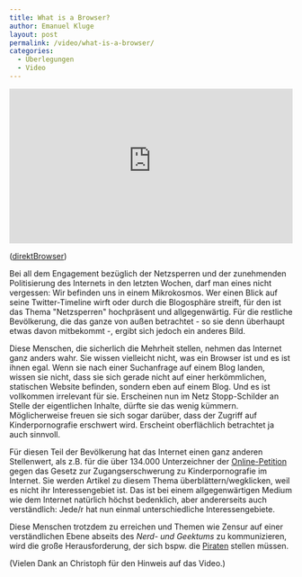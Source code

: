 ```yaml
---
title: What is a Browser?
author: Emanuel Kluge
layout: post
permalink: /video/what-is-a-browser/
categories:
  - Überlegungen
  - Video
---
```


<div style="position: relative; max-width: 640px; padding-top: 54.545454%; margin: 1em 0; overflow: hidden">
  <iframe width="640" height="360" src="https://www.youtube-nocookie.com/embed/o4MwTvtyrUQ?rel=0" frameborder="0" allowfullscreen style="position: absolute; top: 0; right: 0; bottom: 0; left: 0; width: 100%; height: 100%"></iframe>
</div>

([direktBrowser][video])

Bei all dem Engagement bezüglich der Netzsperren und der zunehmenden Politisierung des Internets in den letzten Wochen, darf man eines nicht vergessen: Wir befinden uns in einem Mikrokosmos. Wer einen Blick auf seine Twitter-Timeline wirft oder durch die Blogosphäre streift, für den ist das Thema "Netzsperren" hochpräsent und allgegenwärtig. Für die restliche Bevölkerung, die das ganze von außen betrachtet - so sie denn überhaupt etwas davon mitbekommt -, ergibt sich jedoch ein anderes Bild.

Diese Menschen, die sicherlich die Mehrheit stellen, nehmen das Internet ganz anders wahr. Sie wissen vielleicht nicht, was ein Browser ist und es ist ihnen egal. Wenn sie nach einer Suchanfrage auf einem Blog landen, wissen sie nicht, dass sie sich gerade nicht auf einer herkömmlichen, statischen Website befinden, sondern eben auf einem Blog. Und es ist vollkommen irrelevant für sie. Erscheinen nun im Netz Stopp-Schilder an Stelle der eigentlichen Inhalte, dürfte sie das wenig kümmern. Möglicherweise freuen sie sich sogar darüber, dass der Zugriff auf Kinderpornografie erschwert wird. Erscheint oberflächlich betrachtet ja auch sinnvoll.

Für diesen Teil der Bevölkerung hat das Internet einen ganz anderen Stellenwert, als z.B. für die über 134.000 Unterzeichner der [Online-Petition][epetitionen] gegen das Gesetz zur Zugangserschwerung zu Kinderpornografie im Internet. Sie werden Artikel zu diesem Thema überblättern/wegklicken, weil es nicht ihr Interessengebiet ist. Das ist bei einem allgegenwärtigen Medium wie dem Internet natürlich höchst bedenklich, aber andererseits auch verständlich: Jede/r hat nun einmal unterschiedliche Interessengebiete.

Diese Menschen trotzdem zu erreichen und Themen wie Zensur auf einer verständlichen Ebene abseits des *Nerd- und Geektums* zu kommunizieren, wird die große Herausforderung, der sich bspw. die [Piraten][piratenpartei] stellen müssen.

(Vielen Dank an Christoph für den Hinweis auf das Video.)

[video]: http://www.youtube.com/watch?v=o4MwTvtyrUQ
[epetitionen]: https://epetitionen.bundestag.de/index.php?action=petition;sa=details;petition=3860
[piratenpartei]: http://www.piratenpartei.de/

